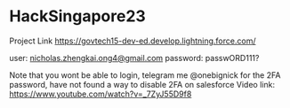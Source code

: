 # HackSingapore23
Project Link
https://govtech15-dev-ed.develop.lightning.force.com/

user: nicholas.zhengkai.ong4@gmail.com
password: passwORD111?

Note that you wont be able to login, telegram me @onebignick for the 2FA password, have not found a way to disable 2FA on salesforce
Video link: https://www.youtube.com/watch?v=_7ZyJ55D9f8

